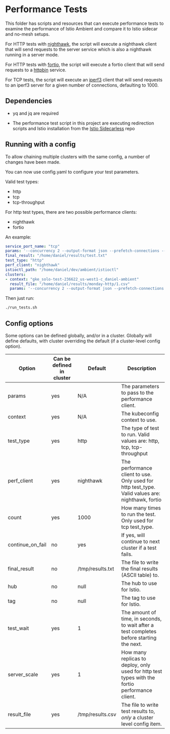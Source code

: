 # Performance Tests

This folder has scripts and resources that can execute performance tests to examine the performance of Istio Ambient and compare it to Istio sidecar and no-mesh setups.

For HTTP tests with [nighthawk](https://github.com/envoyproxy/nighthawk), the script will execute a nighthawk client that will send requests to the server service which is also a nighthawk running in a server mode.

For HTTP tests with [fortio](https://github.com/fortio/fortio), the script will execute a fortio client that will send requests to a [httpbin](https://hub.docker.com/r/kennethreitz/httpbin/) service.

For TCP tests, the script will execute an [iperf3](https://iperf.fr) client that will send requests to an iperf3 server for a given number
of connections, defaulting to 1000.

## Dependencies

* yq and jq are required

* The performance test script in this project are executing redirection scripts and Istio installation from the [Istio Sidecarless](https://github.com/solo-io/istio-sidecarless) repo

## Running with a config

To allow chaining multiple clusters with the same config, a number of changes have been made.

You can now use config.yaml to configure your test parameters.

Valid test types:
- http
- tcp
- tcp-throughput

For http test types, there are two possible performance clients:
- nighthawk
- fortio

An example:

```yaml
service_port_name: "tcp"
params: '--concurrency 2 --output-format json --prefetch-connections --open-loop --experimental-h1-connection-reuse-strategy lru --connections 1 --rps 1000 --duration 60 --request-header "x-nighthawk-test-server-config: {response_body_size:1024}" --request-body-size 1024'
final_result: "/home/daniel/results/test.txt"
test_type: "http"
perf_client: "nighthawk"
istioctl_path: "/home/daniel/dev/ambient/istioctl"
clusters:
- context: "gke_solo-test-236622_us-west1-c_daniel-ambient"
  result_file: "/home/daniel/results/monday-http/1.csv"
  params: '--concurrency 2 --output-format json --prefetch-connections --open-loop --experimental-h1-connection-reuse-strategy lru --connections 1 --rps 1000 --duration 60 --request-header "x-nighthawk-test-server-config: {response_body_size:1024}" --request-body-size 1024'
```

Then just run:

```sh
./run_tests.sh
```

## Config options

Some options can be defined globally, and/or in a cluster.  Globally will define defaults, with cluster overriding the default (if a cluster-level config option).

| Option | Can be defined in cluster | Default | Description |
| --- | --- | --- | --- |
| params | yes | N/A | The parameters to pass to the performance client. |
| context | yes | N/A | The kubeconfig context to use. |
| test_type | yes | http | The type of test to run. Valid values are: http, tcp, tcp-throughput |
| perf_client | yes | nighthawk | The performance client to use. Only used for http test_type. Valid values are: nighthawk, fortio |
| count | yes | 1000 | How many times to run the test. Only used for tcp test_type. |
| continue_on_fail | no | yes | If yes, will continue to next cluster if a test fails. |
| final_result | no | /tmp/results.txt | The file to write the final results (ASCII table) to. |
| hub | no | null | The hub to use for Istio. |
| tag | no | null | The tag to use for Istio. |
| test_wait | yes | 1 | The amount of time, in seconds, to wait after a test completes before starting the next. |
| server_scale | yes | 1 | How many replicas to deploy, only used for http test types with the fortio performance client. |
| result_file | yes | /tmp/results.csv | The file to write test results to, *only* a cluster level config item. |
